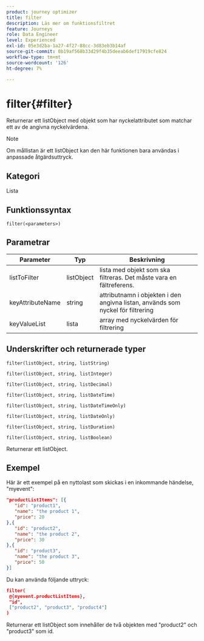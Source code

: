 ```yaml
---
product: journey optimizer
title: filter
description: Läs mer om funktionsfiltret
feature: Journeys
role: Data Engineer
level: Experienced
exl-id: 05e3d2ba-1a27-4f27-88cc-3d83eb3b14af
source-git-commit: 0b19af568b33d29f4b35deeab6def17919cfe824
workflow-type: tm+mt
source-wordcount: '126'
ht-degree: 7%

---
```


# filter{#filter}

Returnerar ett listObject med objekt som har nyckelattributet som matchar ett av de angivna nyckelvärdena.

>[!NOTE]
>
>Om mållistan är ett listObject kan den här funktionen bara användas i anpassade åtgärdsuttryck.

## Kategori

Lista

## Funktionssyntax

`filter(<parameters>)`

## Parametrar

| Parameter | Typ | Beskrivning |
|-----------|------------------|------------------|
| listToFilter | listObject | lista med objekt som ska filtreras. Det måste vara en fältreferens. |
| keyAttributeName | string | attributnamn i objekten i den angivna listan, används som nyckel för filtrering |
| keyValueList | lista | array med nyckelvärden för filtrering |

## Underskrifter och returnerade typer

`filter(listObject, string, listString)`

`filter(listObject, string, listInteger)`

`filter(listObject, string, listDecimal)`

`filter(listObject, string, listDateTime)`

`filter(listObject, string, listDateTimeOnly)`

`filter(listObject, string, listDateOnly)`

`filter(listObject, string, listDuration)`

`filter(listObject, string, listBoolean)`

Returnerar ett listObject.

## Exempel

Här är ett exempel på en nyttolast som skickas i en inkommande händelse, &quot;myevent&quot;:

```json
"productListItems": [{
   "id": "product1",
   "name": "the product 1",
   "price": 20
},{
   "id": "product2",
   "name": "the product 2",
   "price": 30
},{
   "id": "product3",
   "name": "the product 3",
   "price": 50
}]
```

Du kan använda följande uttryck:

```json
filter(
 @{myevent.productListItems},
 "id", 
 ["product2", "product3", "product4"]
)
```

Returnerar ett listObject som innehåller de två objekten med &quot;product2&quot; och &quot;product3&quot; som id.
